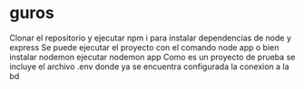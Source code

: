 # guros

Clonar el repositorio y ejecutar npm i para instalar dependencias de node y express
Se puede ejecutar el proyecto con el comando node app o bien instalar nodemon ejecutar nodemon app
Como es un proyecto de prueba se incluye el archivo .env donde ya se encuentra configurada la conexion a la bd
